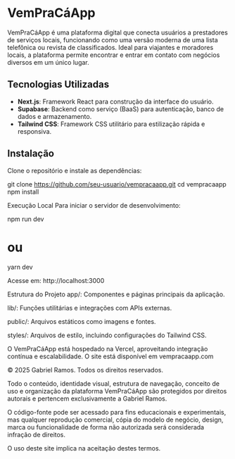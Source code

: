 # VemPraCáApp

VemPraCáApp é uma plataforma digital que conecta usuários a prestadores de serviços locais, 
funcionando como uma versão moderna de uma lista telefônica ou revista de classificados. 
Ideal para viajantes e moradores locais, a plataforma permite encontrar e entrar em contato com negócios diversos em um único lugar.

## Tecnologias Utilizadas

- **Next.js**: Framework React para construção da interface do usuário.
- **Supabase**: Backend como serviço (BaaS) para autenticação, banco de dados e armazenamento.
- **Tailwind CSS**: Framework CSS utilitário para estilização rápida e responsiva.

## Instalação

Clone o repositório e instale as dependências:

git clone https://github.com/seu-usuario/vempracaapp.git
cd vempracaapp
npm install

Execução Local
Para iniciar o servidor de desenvolvimento:

npm run dev
# ou
yarn dev

Acesse em: http://localhost:3000

Estrutura do Projeto
app/: Componentes e páginas principais da aplicação.

lib/: Funções utilitárias e integrações com APIs externas.

public/: Arquivos estáticos como imagens e fontes.

styles/: Arquivos de estilo, incluindo configurações do Tailwind CSS.

O VemPraCáApp está hospedado na Vercel, aproveitando integração contínua e escalabilidade. O site está disponível em vempracaapp.com

© 2025 Gabriel Ramos. Todos os direitos reservados.

Todo o conteúdo, identidade visual, estrutura de navegação, conceito de uso e organização da plataforma VemPraCáApp são protegidos por direitos autorais e pertencem exclusivamente a Gabriel Ramos.

O código-fonte pode ser acessado para fins educacionais e experimentais, mas qualquer reprodução comercial, cópia do modelo de negócio, design, marca ou funcionalidade de forma não autorizada será considerada infração de direitos.

O uso deste site implica na aceitação destes termos.
